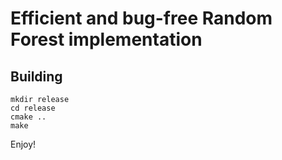 # Efficient and bug-free Random Forest implementation

## Building
```
mkdir release
cd release
cmake ..
make
```

Enjoy!
